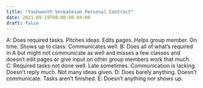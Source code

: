 ```yaml
---
title: "Yashwanth Venkatesan Personal Contract"
date: 2021-09-19T00:00:00-04:00
draft: false
---
```


A: Does required tasks. Pitches ideas. Edits pages. Helps group member. On time. Shows up to class. Communicates well.
B: Does all of what’s required in A but might not communicate as well and misses a few classes and doesn’t edit pages or give input on other group members work that much.
C: Required tasks not done well. Late sometimes. Communication is lacking. Doesn’t reply much. Not many ideas given. 
D: Does barely anything. Doesn’t communicate. Tasks aren’t finished. 
E: Doesn’t anything nor shows up.



